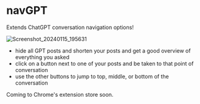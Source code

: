 # navGPT
Extends ChatGPT conversation navigation options!

![Screenshot_20240115_195631](https://github.com/danaxo/navGPT/assets/71124433/b767e7e9-7387-4958-a74c-53eb28439ede)

- hide all GPT posts and shorten your posts and get a good overview of everything you asked
- click on a button next to one of your posts and be taken to that point of conversation
- use the other buttons to jump to top, middle, or bottom of the conversation  

Coming to Chrome's extension store soon.
